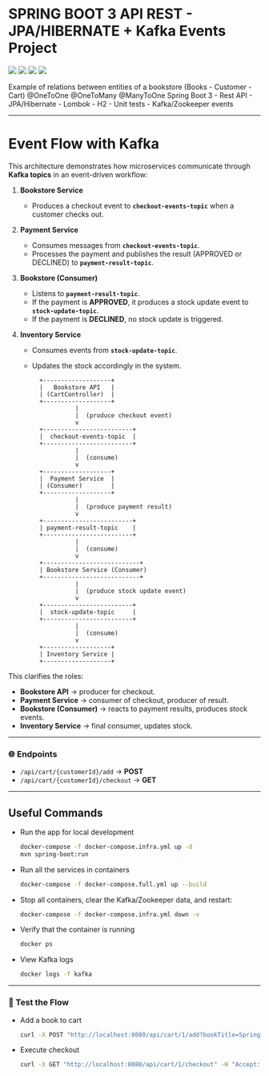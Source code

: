 # SPRING BOOT 3 API REST - JPA/HIBERNATE + Kafka Events Project

![](https://img.shields.io/badge/docker-257bd6?style=for-the-badge&logo=docker&logoColor=white)
![](https://img.shields.io/badge/Apache_Kafka-231F20?style=for-the-badge&logo=apache-kafka&logoColor=white)
![](https://img.shields.io/badge/SpringBoot-3-green)
![](https://img.shields.io/badge/Database-H2-blue.svg)



Example of relations between entities of a bookstore (Books - Customer - Cart)
@OneToOne @OneToMany @ManyToOne
Spring Boot 3 - Rest API - JPA/Hibernate - Lombok - H2 - Unit tests - Kafka/Zookeeper events

---

# Event Flow with Kafka

This architecture demonstrates how microservices communicate through **Kafka topics** in an event-driven workflow:

1. **Bookstore Service**
    - Produces a checkout event to **`checkout-events-topic`** when a customer checks out.

2. **Payment Service**
    - Consumes messages from **`checkout-events-topic`**.
    - Processes the payment and publishes the result (APPROVED or DECLINED) to **`payment-result-topic`**.

3. **Bookstore (Consumer)**
    - Listens to **`payment-result-topic`**.
    - If the payment is **APPROVED**, it produces a stock update event to **`stock-update-topic`**.
    - If the payment is **DECLINED**, no stock update is triggered.

4. **Inventory Service**
    - Consumes events from **`stock-update-topic`**.
    - Updates the stock accordingly in the system.

            +-------------------+
            |   Bookstore API   |
            | (CartController)  |
            +-------------------+
                      |
                      |  (produce checkout event)
                      v
            +-------------------------+
            |  checkout-events-topic  |
            +-------------------------+
                      |
                      |  (consume)
                      v
            +-------------------+
            |  Payment Service  |
            | (Consumer)        |
            +-------------------+
                      |
                      |  (produce payment result)
                      v
            +-------------------------+
            | payment-result-topic    |
            +-------------------------+
                      |
                      |  (consume)
                      v
            +---------------------------+
            | Bookstore Service (Consumer)
            +---------------------------+
                      |
                      |  (produce stock update event)
                      v
            +-------------------------+
            |  stock-update-topic     |
            +-------------------------+
                      |
                      |  (consume)
                      v
            +-------------------+
            | Inventory Service |
            +-------------------+


This clarifies the roles:
- **Bookstore API** → producer for checkout.
- **Payment Service** → consumer of checkout, producer of result.
- **Bookstore (Consumer)** → reacts to payment results, produces stock events.
- **Inventory Service** → final consumer, updates stock.

---

### 🌐 Endpoints
- `/api/cart/{customerId}/add` → **POST**
- `/api/cart/{customerId}/checkout` → **GET**

---

## Useful Commands

- Run the app for local development
   ```bash
   docker-compose -f docker-compose.infra.yml up -d
   mvn spring-boot:run
   ```

- Run all the services in containers
   ```bash
   docker-compose -f docker-compose.full.yml up --build
   ```

- Stop all containers, clear the Kafka/Zookeeper data, and restart:
   ```bash
   docker-compose -f docker-compose.infra.yml down -v
   ```

- Verify that the container is running
   ```bash
   docker ps
   ```

- View Kafka logs
   ```bash
   docker logs -f kafka
   ```

---

### 🧪 Test the Flow

- Add a book to cart
   ```bash
   curl -X POST "http://localhost:8080/api/cart/1/add?bookTitle=Spring%20Boot%20Basics" -H "Content-Type: application/json"
   ```
- Execute checkout
   ```bash
   curl -X GET "http://localhost:8080/api/cart/1/checkout" -H "Accept: application/json"`
   ```